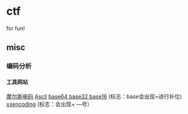 # ctf
for fun!


## misc

### 编码分析

#### 工具网站
[摩尔斯电码](http://www.zhongguosou.com/zonghe/moErSiCodeConverter.aspx)
[Ascll]([https://www.asciim.cn/m/tools/convert_ascii_to_string.html](https://www.asciim.cn/m/tools/convert_ascii_to_string.html))
[base64 base32 base16](https://www.qqxiuzi.cn/bianma/base64.htm)
(标志：base会出现=进行补位)
[xxencoding](http://web.chacuo.net/charsetxxencode)
(标志：会出现+ —号）

